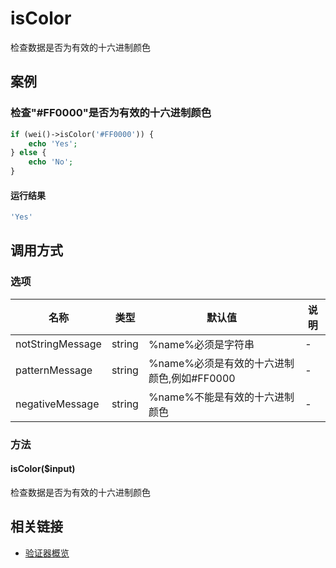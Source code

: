 isColor
=======

检查数据是否为有效的十六进制颜色

案例
----

### 检查"#FF0000"是否为有效的十六进制颜色
```php
if (wei()->isColor('#FF0000')) {
    echo 'Yes';
} else {
    echo 'No';
}
```

#### 运行结果
```php
'Yes'
```

调用方式
--------

### 选项

| 名称                | 类型    | 默认值                                      | 说明              |
|---------------------|---------|---------------------------------------------|-------------------|
| notStringMessage    | string  | %name%必须是字符串                          | -                 |
| patternMessage      | string  | %name%必须是有效的十六进制颜色,例如#FF0000  | -                 |
| negativeMessage     | string  | %name%不能是有效的十六进制颜色              | -                 |

### 方法

#### isColor($input)
检查数据是否为有效的十六进制颜色

相关链接
--------

* [验证器概览](../book/validators.md)